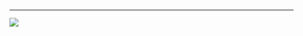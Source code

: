 ---

[![](https://visitcount.itsvg.in/api?id=garvsharma12&label=Profile%20Views&color=0&icon=5&pretty=false)](https://visitcount.itsvg.in)

<!-- Proudly created with GPRM ( https://gprm.itsvg.in ) -->
